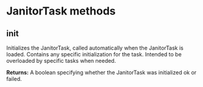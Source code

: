# JanitorTask methods

## init

Initializes the JanitorTask, called automatically when the JanitorTask is loaded. Contains any specific initialization for the task. Intended to be overloaded by specific tasks when needed.

**Returns:** A boolean specifying whether the JanitorTask was initialized ok or failed.

